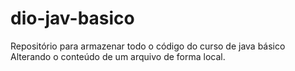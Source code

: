 # dio-jav-basico
Repositório para armazenar todo o código do curso de java básico
Alterando o conteúdo de um arquivo de forma local.